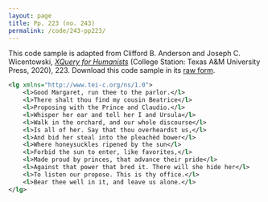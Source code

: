 ```yaml
---
layout: page
title: Pp. 223 (no. 243)
permalink: /code/243-pp223/
---
```


This code sample is adapted from Clifford B. Anderson and Joseph C. Wicentowski, 
[_XQuery for Humanists_](/) (College Station: Texas A&M University Press, 2020), 223. 
Download this code sample in its [raw form](/code/243-pp223/243-pp223.xml).

```xml
<lg xmlns="http://www.tei-c.org/ns/1.0">
    <l>Good Margaret, run thee to the parlor.</l>
    <l>There shalt thou find my cousin Beatrice</l>
    <l>Proposing with the Prince and Claudio.</l>
    <l>Whisper her ear and tell her I and Ursula</l>
    <l>Walk in the orchard, and our whole discourse</l>
    <l>Is all of her. Say that thou overheardst us,</l>
    <l>And bid her steal into the pleachèd bower</l>
    <l>Where honeysuckles ripened by the sun</l>
    <l>Forbid the sun to enter, like favorites,</l>
    <l>Made proud by princes, that advance their pride</l>
    <l>Against that power that bred it. There will she hide her</l>
    <l>To listen our propose. This is thy office.</l>
    <l>Bear thee well in it, and leave us alone.</l>
</lg>
```  
